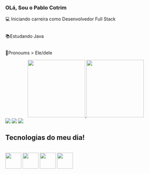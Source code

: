 ### OLá, Sou o Pablo Cotrim
💻 Iniciando carreira como Desenvolvedor Full Stack
##
📚Estudando Java
##
🧐Pronoums > Ele/dele


<div align="center">
  <a href="https://github.com/pablocotrim">
  <img height="180em" src="https://github-readme-stats.vercel.app/api?username=pablocotrim&show_icons=true&theme=merko&include_all_commits=true&count_private=true"/>
  <img height="180em" src="https://github-readme-stats.vercel.app/api/top-langs/?username=pablocotrim&layout=compact&langs_count=7&theme=merko"/>
 </div>
   
<div>
  <a href="https://www.instagram.com/cotrim_99" target="_blank"><img src="https://img.shields.io/badge/-Instagram-%23E4405F?style=for-the-badge&logo=instagram&logoColor=white" target="_blank"></a>
  <a href = "mailto:pablocotrimbarbosa1499@gmail.com"><img src="https://img.shields.io/badge/-Gmail-%23333?style=for-the-badge&logo=gmail&logoColor=white" target="_blank"></a>
  <a href="https://www.linkedin.com/in/pablo-cotrim-ba5689181" target="_blank"><img src="https://img.shields.io/badge/-LinkedIn-%230077B5?style=for-the-badge&logo=linkedin&logoColor=white" target="_blank"></a> 

 ## Tecnologias do meu dia!
   <div style="display: inline_block"><br>
    <img align="center" height="50" width"50" src="https://cdn.jsdelivr.net/gh/devicons/devicon/icons/git/git-original-wordmark.svg" />
    <img align="center" height="50" width"50" src="https://cdn.jsdelivr.net/gh/devicons/devicon/icons/java/java-original-wordmark.svg" />
    <img align="center" height="50" width"50" src="https://cdn.jsdelivr.net/gh/devicons/devicon/icons/jira/jira-original-wordmark.svg" />
    <img align="center" height="50" width"50" src="https://cdn.jsdelivr.net/gh/devicons/devicon/icons/spring/spring-original-wordmark.svg" />

    
 </div>
      
